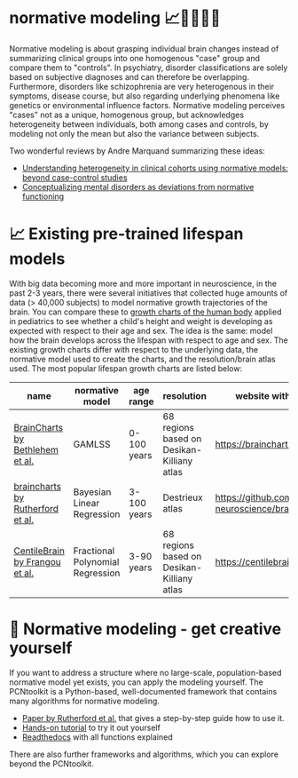 # normative modeling 📈👩‍🦰👨‍🦱

Normative modeling is about grasping individual brain changes instead of summarizing clinical groups into one homogenous "case" group and compare them to "controls". In psychiatry, disorder classifications are solely based on subjective diagnoses and can therefore be overlapping. Furthermore, disorders like schizophrenia are very heterogenous in their symptoms, disease course, but also regarding underlying phenomena like genetics or environmental influence factors. Normative modeling perceives "cases" not as a unique, homogenous group, but acknowledges heterogeneity between individuals, both among cases and controls, by modeling not only the mean but also the variance between subjects. 

Two wonderful reviews by Andre Marquand summarizing these ideas:
- [Understanding heterogeneity in clinical cohorts using normative models: beyond case-control studies](https://doi.org/10.1016/j.biopsych.2015.12.023)
- [Conceptualizing mental disorders as deviations from normative functioning](https://doi.org/10.1038/s41380-019-0441-1)


# 📈 Existing pre-trained lifespan models 
With big data becoming more and more important in neuroscience, in the past 2-3 years, there were several initiatives that collected huge amounts of data (> 40,000 subjects) to model normative growth trajectories of the brain. You can compare these to [growth charts of the human body](https://www.cdc.gov/growthcharts/clinical_charts.htm) applied in pediatrics to see whether a child's height and weight is developing as expected with respect to their age and sex. The idea is the same: model how the brain develops across the lifespan with respect to age and sex. The existing growth charts differ with respect to the underlying data, the normative model used to create the charts, and the resolution/brain atlas used. The most popular lifespan growth charts are listed below:

| name | normative model | age range | resolution | website with pretrained models | 
| ---------- | ------- | --------- | --------- | --------- | 
| [BrainCharts by Bethlehem et al.](https://doi.org/10.1038/s41586-022-04554-y) | GAMLSS | 0-100 years | 68 regions based on Desikan-Killiany atlas | https://brainchart.shinyapps.io/brainchart/ |
| [braincharts by Rutherford et al.](https://doi.org/10.7554%2FeLife.72904) | Bayesian Linear Regression | 3-100 years | Destrieux atlas | https://github.com/predictive-clinical-neuroscience/braincharts |
| [CentileBrain by Frangou et al.](https://doi.org/10.1002/hbm.25364) | Fractional Polynomial Regression | 3-90 years | 68 regions based on Desikan-Killiany atlas | https://centilebrain.org/#/ | 


# 🎨 Normative modeling - get creative yourself
If you want to address a structure where no large-scale, population-based normative model yet exists, you can apply the modeling yourself. The PCNtoolkit is a Python-based, well-documented framework that contains many algorithms for normative modeling.
- [Paper by Rutherford et al.](https://doi.org/10.1101%2F2021.08.08.455583) that gives a step-by-step guide how to use it.
- [Hands-on tutorial](https://github.com/CharFraza/CPC_ML_tutorial) to try it out yourself
- [Readthedocs](https://pcntoolkit.readthedocs.io/en/latest/) with all functions explained

There are also further frameworks and algorithms, which you can explore beyond the PCNtoolkit.